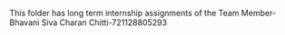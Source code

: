 This folder has long term internship assignments of the Team Member-Bhavani Siva Charan Chitti-721128805293
